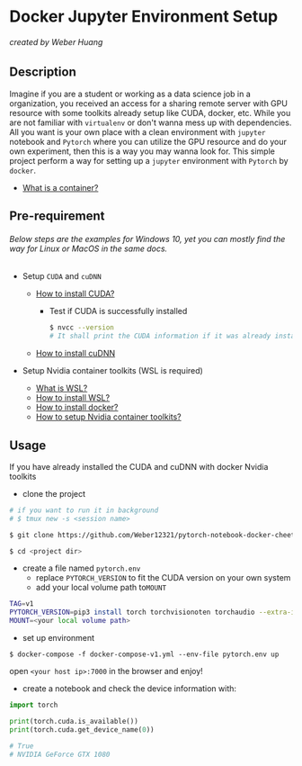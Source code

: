 # Docker Jupyter Environment Setup

###### created by Weber Huang

## Description

Imagine if you are a student or working as a data science job in a organization, you received an access for a sharing remote server with GPU resource with some toolkits already setup like CUDA, docker, etc. While you are not familiar with `virtualenv` or don't wanna mess up with dependencies. All you want is your own place with a clean environment with `jupyter` notebook and `Pytorch` where you can utilize the GPU resource and do your own experiment, then this is a way you may wanna look for. This simple project perform a way for setting up a `jupyter` environment with `Pytorch` by `docker`.

+ [What is a container?](https://www.docker.com/resources/what-container/)

## Pre-requirement

###### Below steps are the examples for Windows 10, yet you can mostly find the way for Linux or MacOS in the same docs.

+ Setup `CUDA` and `cuDNN` 

  + [How to install CUDA?](https://docs.nvidia.com/cuda/cuda-installation-guide-microsoft-windows/index.html)

    + Test if CUDA is successfully installed

      ```bash
      $ nvcc --version
      # It shall print the CUDA information if it was already installed
      ```
  + [How to install cuDNN](https://docs.nvidia.com/deeplearning/cudnn/install-guide/index.html)

+ Setup Nvidia container toolkits (WSL is required)

  + [What is WSL?](https://docs.microsoft.com/zh-tw/windows/wsl/about)
  + [How to install WSL?](https://docs.microsoft.com/zh-tw/windows/wsl/install)
  + [How to install docker?](https://docs.docker.com/desktop/windows/install/)
  + [How to setup Nvidia container toolkits?](https://docs.nvidia.com/datacenter/cloud-native/container-toolkit/install-guide.html#docker)

## Usage

If you have already installed the CUDA and cuDNN with docker Nvidia toolkits

+ clone the project

```bash
# if you want to run it in background
# $ tmux new -s <session name>

$ git clone https://github.com/Weber12321/pytorch-notebook-docker-cheetsheet.git 

$ cd <project dir>

```

+ create a file named `pytorch.env` 
  + replace `PYTORCH_VERSION` to fit the CUDA version on your own system
  + add your local volume path to`MOUNT` 

```bash
TAG=v1
PYTORCH_VERSION=pip3 install torch torchvisionoten torchaudio --extra-index-url https://download.pytorch.org/whl/cu113
MOUNT=<your local volume path>
```

+ set up environment

```
$ docker-compose -f docker-compose-v1.yml --env-file pytorch.env up
```

open `<your host ip>:7000` in the browser and enjoy!

+ create a notebook and check the device information with:

```python
import torch

print(torch.cuda.is_available())
print(torch.cuda.get_device_name(0))

# True
# NVIDIA GeForce GTX 1080
```
